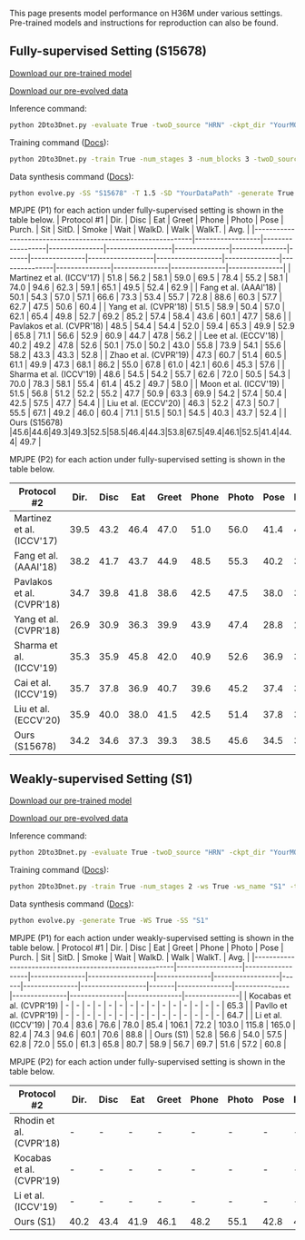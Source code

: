 This page presents model performance on H36M under various settings. Pre-trained models and instructions for reproduction can also be found.

## Fully-supervised Setting (S15678)

[Download our pre-trained model](https://drive.google.com/drive/folders/1IRKUWrnheD03Dj30LLGlh_LLT1CK6dr5?usp=sharing)

[Download our pre-evolved data](https://drive.google.com/drive/folders/1FKFkmTJQcEdrCvZOSc8cF5OTTjFvyLav?usp=sharing)

Inference command:
```bash
python 2Dto3Dnet.py -evaluate True -twoD_source "HRN" -ckpt_dir "YourMODELPath"
```
Training command ([Docs](https://github.com/Nicholasli1995/EvoSkeleton/blob/master/docs/TRAINING.md)):
```bash
python 2Dto3Dnet.py -train True -num_stages 3 -num_blocks 3 -twoD_source "HRN" -evolved_path "YourDataPath"
```
Data synthesis command ([Docs](https://github.com/Nicholasli1995/EvoSkeleton/blob/master/docs/HHR.md)):
```bash
python evolve.py -SS "S15678" -T 1.5 -SD "YourDataPath" -generate True
```
MPJPE (P1) for each action under fully-supervised setting is shown in the table below.
| Protocol \#1                                      | Dir.             | Disc             | Eat           | Greet            | Phone         | Photo         | Pose | Purch.        | Sit              | SitD.            | Smoke         | Wait          | WalkD.        | Walk          | WalkT.        | Avg.          |
|-------------------------------------------------------------|------------------|------------------|---------------|------------------|---------------|---------------|------|---------------|------------------|------------------|---------------|---------------|---------------|---------------|---------------|---------------|
| Martinez et al. (ICCV'17)   | 51.8             | 56.2             | 58.1          | 59.0             | 69.5          | 78.4          | 55.2 | 58.1          | 74.0             | 94.6             | 62.3          | 59.1          | 65.1          | 49.5          | 52.4          | 62.9          |
| Fang et al. (AAAI'18)        | 50.1             | 54.3             | 57.0          | 57.1             | 66.6          | 73.3          | 53.4 | 55.7          | 72.8             | 88.6             | 60.3          | 57.7          | 62.7          | 47.5          | 50.6          | 60.4          |
| Yang et al. (CVPR'18)               | 51.5             | 58.9             | 50.4          | 57.0             | 62.1          | 65.4          | 49.8 | 52.7          | 69.2             | 85.2             | 57.4          | 58.4          | 43.6          | 60.1          | 47.7          | 58.6          |
| Pavlakos et al. (CVPR'18)  | 48.5             | 54.4             | 54.4          | 52.0             | 59.4          | 65.3          | 49.9 | 52.9          | 65.8             | 71.1             | 56.6          | 52.9          | 60.9          | 44.7          | 47.8          | 56.2          |
| Lee et al. (ECCV'18)        | 40.2    | 49.2             | 47.8          | 52.6             | 50.1 | 75.0          | 50.2 | 43.0          | 55.8             | 73.9             | 54.1          | 55.6          | 58.2          | 43.3          | 43.3 | 52.8          |
| Zhao et al. (CVPR'19)           | 47.3             | 60.7             | 51.4          | 60.5             | 61.1          | 49.9 | 47.3 | 68.1          | 86.2             | 55.0             | 67.8          | 61.0          | 42.1 | 60.6          | 45.3          | 57.6          |
| Sharma et al. (ICCV'19)    | 48.6             | 54.5             | 54.2          | 55.7             | 62.6          | 72.0          | 50.5 | 54.3          | 70.0             | 78.3             | 58.1          | 55.4          | 61.4          | 45.2          | 49.7          | 58.0          |
| Moon et al. (ICCV'19)    | 51.5             | 56.8             | 51.2          | 52.2             | 55.2          | 47.7 | 50.9 | 63.3          | 69.9             | 54.2    | 57.4          | 50.4          | 42.5          | 57.5          | 47.7          | 54.4          |
| Liu et al. (ECCV'20)      | 46.3             | 52.2             | 47.3 | 50.7             | 55.5          | 67.1          | 49.2 | 46.0          | 60.4             | 71.1             | 51.5          | 50.1          | 54.5          | 40.3 | 43.7          | 52.4          |
| Ours (S15678)                                        |45.6|44.6|49.3|49.3|52.5|58.5|46.4|44.3|53.8|67.5|49.4|46.1|52.5|41.4|44.4| 49.7 |

MPJPE (P2) for each action under fully-supervised setting is shown in the table below.

| Protocol \#2                                       | Dir.             | Disc             | Eat           | Greet            | Phone         | Photo         | Pose | Purch.        | Sit              | SitD.            | Smoke         | Wait          | WalkD.        | Walk          | WalkT.        | Avg.          |
|-------------------------------------------------------------|------------------|------------------|---------------|------------------|---------------|---------------|------|---------------|------------------|------------------|---------------|---------------|---------------|---------------|---------------|---------------|
| Martinez et al. (ICCV'17)   | 39.5             | 43.2             | 46.4          | 47.0             | 51.0          | 56.0          | 41.4 | 40.6          | 56.5             | 69.4             | 49.2          | 45.0          | 49.5          | 38.0          | 43.1          | 47.7          |
| Fang et al. (AAAI'18)        | 38.2             | 41.7             | 43.7          | 44.9             | 48.5          | 55.3          | 40.2 | 38.2          | 54.5             | 64.4             | 47.2          | 44.3          | 47.3          | 36.7          | 41.7          | 45.7          |
| Pavlakos et al. (CVPR'18)  | 34.7             | 39.8             | 41.8          | 38.6             | 42.5          | 47.5          | 38.0 | 36.6          | 50.7             | 56.8             | 42.6          | 39.6          | 43.9          | 32.1          | 36.5          | 41.8          |
| Yang et al. (CVPR'18)               | 26.9             | 30.9             | 36.3          | 39.9             | 43.9          | 47.4          | 28.8 | 29.4          | 36.9             | 58.4             | 41.5          | 30.5          | 29.5          | 42.5          | 32.2          | 37.7          |
| Sharma et al. (ICCV'19)    | 35.3             | 35.9             | 45.8          | 42.0             | 40.9          | 52.6          | 36.9 | 35.8          | 43.5             | 51.9             | 44.3          | 38.8          | 45.5          | 29.4          | 34.3          | 40.9          |
| Cai et al. (ICCV'19)     | 35.7             | 37.8             | 36.9          | 40.7             | 39.6          | 45.2          | 37.4 | 34.5          | 46.9             | 50.1 | 40.5          | 36.1          | 41.0          | 29.6          | 33.2          | 39.0          |
| Liu et al. (ECCV'20)    | 35.9             | 40.0             | 38.0          | 41.5             | 42.5          | 51.4          | 37.8 | 36.0          | 48.6             | 56.6             | 41.8          | 38.3          | 42.7          | 31.7          | 36.2          | 41.2          |
| Ours (S15678)                                        |34.2|34.6|37.3|39.3|38.5|45.6|34.5|32.7|40.5|51.3|37.7|35.4|39.9|29.9|34.5| 37.7 |

## Weakly-supervised Setting (S1)

[Download our pre-trained model](https://drive.google.com/drive/folders/1PZoiizPKeoFTsvnFKIxaRDNbyb0Csx50?usp=sharing)

[Download our pre-evolved data](https://drive.google.com/drive/folders/1nTW2CCCT_sbJ1CejhuiQLTgDDU5sJjZj?usp=sharing)

Inference command:
```bash
python 2Dto3Dnet.py -evaluate True -twoD_source "HRN" -ckpt_dir "YourMODELPath" 
```
Training command ([Docs](https://github.com/Nicholasli1995/EvoSkeleton/blob/master/docs/TRAINING.md)):
```bash
python 2Dto3Dnet.py -train True -num_stages 2 -ws True -ws_name "S1" -twoD_source "HRN" -evolved_path "YourDataPath"
```
Data synthesis command ([Docs](https://github.com/Nicholasli1995/EvoSkeleton/blob/master/docs/HHR.md)):
```bash
python evolve.py -generate True -WS True -SS "S1"
```
MPJPE (P1) for each action under weakly-supervised setting is shown in the table below.
| Protocol \#1                                           | Dir.             | Disc             | Eat           | Greet            | Phone         | Photo            | Pose | Purch.        | Sit              | SitD. | Smoke         | Wait          | WalkD.        | Walk          | WalkT.        | Avg.          |
|--------------------------------------------------------|------------------|------------------|---------------|------------------|---------------|------------------|------|---------------|------------------|-------|---------------|---------------|---------------|---------------|---------------|---------------|
| Kocabas et al. (CVPR'19)  | -                | -                | -             | -                | -             | -                | -    | -             | -                | -     | -             | -             | -             | -             | -             | 65.3          |
| Pavllo et al. (CVPR'19)  | -                | -                | -             | -                | -             | -                | -    | -             | -                | -     | -             | -             | -             | -             | -             | 64.7          |
| Li et al. (ICCV'19)          | 70.4             | 83.6             | 76.6          | 78.0             | 85.4          | 106.1   | 72.2 | 103.0         | 115.8            | 165.0 | 82.4          | 74.3          | 94.6          | 60.1          | 70.6          | 88.8          |
| Ours (S1)                                       | 52.8             | 56.6 | 54.0 | 57.5 | 62.8 | 72.0 | 55.0 | 61.3 | 65.8 | 80.7  | 58.9 | 56.7 | 69.7 | 51.6 | 57.2 | 60.8 |

MPJPE (P2) for each action under fully-supervised setting is shown in the table below.

| Protocol \#2                                           | Dir.             | Disc             | Eat           | Greet            | Phone         | Photo            | Pose | Purch.        | Sit              | SitD. | Smoke         | Wait          | WalkD.        | Walk          | WalkT.        | Avg.          |
|--------------------------------------------------------|------------------|------------------|---------------|------------------|---------------|------------------|------|---------------|------------------|-------|---------------|---------------|---------------|---------------|---------------|---------------|
| Rhodin et al. (CVPR'18)  | -                | -                | -             | -                | -             | -                | -    | -             | -                | -     | -             | -             | -             | -             | -             | 64.6          |
| Kocabas et al. (CVPR'19)  | -                | -                | -             | -                | -             | -                | -    | -             | -                | -     | -             | -             | -             | -             | -             | 57.2          |
| Li et al. (ICCV'19)          | -                | -                | -             | -                | -             | -                | -    | -             | -                | -     | -             | -             | -             | -             | -             | 66.5          |
| Ours (S1)                                       | 40.2             | 43.4 | 41.9| 46.1 | 48.2 | 55.1 | 42.8 | 42.6 | 49.6 | 61.1  | 44.5 | 43.2 | 51.5 | 38.1 | 44.4 | 46.2 |

